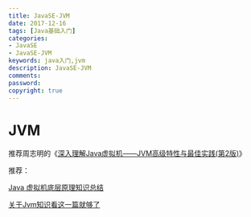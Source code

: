 ```yaml
---
title: JavaSE-JVM
date: 2017-12-16
tags: [Java基础入门]
categories:
- JavaSE
- JavaSE-JVM
keywords: java入门,jvm
description: JavaSE-JVM
comments:
password:
copyright: true
---
```

# JVM

推荐周志明的《[深入理解Java虚拟机——JVM高级特性与最佳实践(第2版)](https://github.com/doocs/jvm/blob/master/book/jvm.pdf)》

推荐：

[Java 虚拟机底层原理知识总结](https://github.com/doocs/jvm)

[关于Jvm知识看这一篇就够了](https://zhuanlan.zhihu.com/p/34426768)

